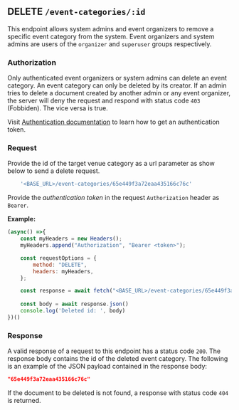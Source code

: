 ## DELETE `/event-categories/:id`

This endpoint allows system admins and event organizers to remove a specific event category from the system. Event organizers and system admins are users of the `organizer` and `superuser` groups respectively. 

### Authorization
Only authenticated event organizers or system admins can delete an event category. An event category can only be deleted by its creator. If an admin tries to delete a document created by another admin or any event organizer, the server will deny the request and respond with status code `403` (Fobbiden). The vice versa is true.

Visit [Authentication documentation](../../../authentication/authentication.md) to learn how to get an authentication token.


### Request
Provide the id of the target venue category as a url parameter as show below to send a delete request. 

```javascript
    '<BASE_URL>/event-categories/65e449f3a72eaa435166c76c'
```

Provide the *authentication token* in the request `Authorization` header as `Bearer`.

**Example:**

```javascript
(async() =>{
    const myHeaders = new Headers();
    myHeaders.append("Authorization", "Bearer <token>");

    const requestOptions = {
        method: "DELETE",
        headers: myHeaders,
    };

    const response = await fetch("<BASE_URL>/event-categories/65e449f3a72eaa435166c76c", requestOptions)
    
    const body = await response.json()
    console.log('Deleted id: ', body)
})()
```

### Response
A valid response of a request to this endpoint has a status code `200`. The response body contains the id of the deleted event category. The following is an example of the JSON payload contained in the response body:

```json
"65e449f3a72eaa435166c76c"
```

If the document to be deleted is not found, a response with status code `404` is returned.